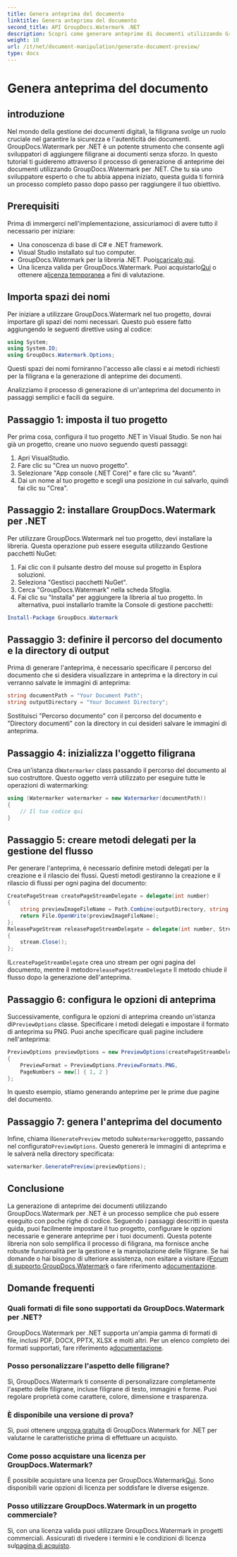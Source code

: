 ```yaml
---
title: Genera anteprima del documento
linktitle: Genera anteprima del documento
second_title: API GroupDocs.Watermark .NET
description: Scopri come generare anteprime di documenti utilizzando GroupDocs.Watermark per .NET con questa guida. Migliora la sicurezza e la gestione dei tuoi documenti senza sforzo.
weight: 10
url: /it/net/document-manipulation/generate-document-preview/
type: docs
---
```

# Genera anteprima del documento

## introduzione
Nel mondo della gestione dei documenti digitali, la filigrana svolge un ruolo cruciale nel garantire la sicurezza e l'autenticità dei documenti. GroupDocs.Watermark per .NET è un potente strumento che consente agli sviluppatori di aggiungere filigrane ai documenti senza sforzo. In questo tutorial ti guideremo attraverso il processo di generazione di anteprime dei documenti utilizzando GroupDocs.Watermark per .NET. Che tu sia uno sviluppatore esperto o che tu abbia appena iniziato, questa guida ti fornirà un processo completo passo dopo passo per raggiungere il tuo obiettivo.
## Prerequisiti
Prima di immergerci nell'implementazione, assicuriamoci di avere tutto il necessario per iniziare:
- Una conoscenza di base di C# e .NET framework.
- Visual Studio installato sul tuo computer.
- GroupDocs.Watermark per la libreria .NET. Puoi[scaricalo qui](https://releases.groupdocs.com/Watermark/net/).
-  Una licenza valida per GroupDocs.Watermark. Puoi acquistarlo[Qui](https://purchase.groupdocs.com/buy) o ottenere a[licenza temporanea](https://purchase.groupdocs.com/temporary-license/) a fini di valutazione.
## Importa spazi dei nomi
Per iniziare a utilizzare GroupDocs.Watermark nel tuo progetto, dovrai importare gli spazi dei nomi necessari. Questo può essere fatto aggiungendo le seguenti direttive using al codice:
```csharp
using System;
using System.IO;
using GroupDocs.Watermark.Options;
```
Questi spazi dei nomi forniranno l'accesso alle classi e ai metodi richiesti per la filigrana e la generazione di anteprime dei documenti.

Analizziamo il processo di generazione di un'anteprima del documento in passaggi semplici e facili da seguire.
## Passaggio 1: imposta il tuo progetto
Per prima cosa, configura il tuo progetto .NET in Visual Studio. Se non hai già un progetto, creane uno nuovo seguendo questi passaggi:
1. Apri VisualStudio.
2. Fare clic su "Crea un nuovo progetto".
3. Selezionare "App console (.NET Core)" e fare clic su "Avanti".
4. Dai un nome al tuo progetto e scegli una posizione in cui salvarlo, quindi fai clic su "Crea".
## Passaggio 2: installare GroupDocs.Watermark per .NET
Per utilizzare GroupDocs.Watermark nel tuo progetto, devi installare la libreria. Questa operazione può essere eseguita utilizzando Gestione pacchetti NuGet:
1. Fai clic con il pulsante destro del mouse sul progetto in Esplora soluzioni.
2. Seleziona "Gestisci pacchetti NuGet".
3. Cerca "GroupDocs.Watermark" nella scheda Sfoglia.
4. Fai clic su "Installa" per aggiungere la libreria al tuo progetto.
In alternativa, puoi installarlo tramite la Console di gestione pacchetti:
```powershell
Install-Package GroupDocs.Watermark
```
## Passaggio 3: definire il percorso del documento e la directory di output
Prima di generare l'anteprima, è necessario specificare il percorso del documento che si desidera visualizzare in anteprima e la directory in cui verranno salvate le immagini di anteprima:
```csharp
string documentPath = "Your Document Path";
string outputDirectory = "Your Document Directory";
```
Sostituisci "Percorso documento" con il percorso del documento e "Directory documenti" con la directory in cui desideri salvare le immagini di anteprima.
## Passaggio 4: inizializza l'oggetto filigrana
Crea un'istanza di`Watermarker` class passando il percorso del documento al suo costruttore. Questo oggetto verrà utilizzato per eseguire tutte le operazioni di watermarking:
```csharp
using (Watermarker watermarker = new Watermarker(documentPath))
{
    // Il tuo codice qui
}
```
## Passaggio 5: creare metodi delegati per la gestione del flusso
Per generare l'anteprima, è necessario definire metodi delegati per la creazione e il rilascio dei flussi. Questi metodi gestiranno la creazione e il rilascio di flussi per ogni pagina del documento:
```csharp
CreatePageStream createPageStreamDelegate = delegate(int number)
{
    string previewImageFileName = Path.Combine(outputDirectory, string.Format("page{0}.png", number));
    return File.OpenWrite(previewImageFileName);
};
ReleasePageStream releasePageStreamDelegate = delegate(int number, Stream stream)
{
    stream.Close();
};
```
 IL`createPageStreamDelegate` crea uno stream per ogni pagina del documento, mentre il metodo`releasePageStreamDelegate` Il metodo chiude il flusso dopo la generazione dell'anteprima.
## Passaggio 6: configura le opzioni di anteprima
 Successivamente, configura le opzioni di anteprima creando un'istanza di`PreviewOptions` classe. Specificare i metodi delegati e impostare il formato di anteprima su PNG. Puoi anche specificare quali pagine includere nell'anteprima:
```csharp
PreviewOptions previewOptions = new PreviewOptions(createPageStreamDelegate, releasePageStreamDelegate)
{
    PreviewFormat = PreviewOptions.PreviewFormats.PNG,
    PageNumbers = new[] { 1, 2 }
};
```
In questo esempio, stiamo generando anteprime per le prime due pagine del documento.
## Passaggio 7: genera l'anteprima del documento
 Infine, chiama il`GeneratePreview` metodo sul`Watermarker`oggetto, passando nel configurato`PreviewOptions`. Questo genererà le immagini di anteprima e le salverà nella directory specificata:
```csharp
watermarker.GeneratePreview(previewOptions);
```
## Conclusione
La generazione di anteprime dei documenti utilizzando GroupDocs.Watermark per .NET è un processo semplice che può essere eseguito con poche righe di codice. Seguendo i passaggi descritti in questa guida, puoi facilmente impostare il tuo progetto, configurare le opzioni necessarie e generare anteprime per i tuoi documenti. Questa potente libreria non solo semplifica il processo di filigrana, ma fornisce anche robuste funzionalità per la gestione e la manipolazione delle filigrane.
 Se hai domande o hai bisogno di ulteriore assistenza, non esitare a visitare il[Forum di supporto GroupDocs.Watermark](https://forum.groupdocs.com/c/watermark/19) o fare riferimento a[documentazione](https://tutorials.groupdocs.com/Watermark/net/).
## Domande frequenti
### Quali formati di file sono supportati da GroupDocs.Watermark per .NET?
 GroupDocs.Watermark per .NET supporta un'ampia gamma di formati di file, inclusi PDF, DOCX, PPTX, XLSX e molti altri. Per un elenco completo dei formati supportati, fare riferimento a[documentazione](https://tutorials.groupdocs.com/Watermark/net/).
### Posso personalizzare l'aspetto delle filigrane?
Sì, GroupDocs.Watermark ti consente di personalizzare completamente l'aspetto delle filigrane, incluse filigrane di testo, immagini e forme. Puoi regolare proprietà come carattere, colore, dimensione e trasparenza.
### È disponibile una versione di prova?
 Sì, puoi ottenere un[prova gratuita](https://releases.groupdocs.com/) di GroupDocs.Watermark for .NET per valutarne le caratteristiche prima di effettuare un acquisto.
### Come posso acquistare una licenza per GroupDocs.Watermark?
 È possibile acquistare una licenza per GroupDocs.Watermark[Qui](https://purchase.groupdocs.com/buy). Sono disponibili varie opzioni di licenza per soddisfare le diverse esigenze.
### Posso utilizzare GroupDocs.Watermark in un progetto commerciale?
 Sì, con una licenza valida puoi utilizzare GroupDocs.Watermark in progetti commerciali. Assicurati di rivedere i termini e le condizioni di licenza sul[pagina di acquisto](https://purchase.groupdocs.com/buy).